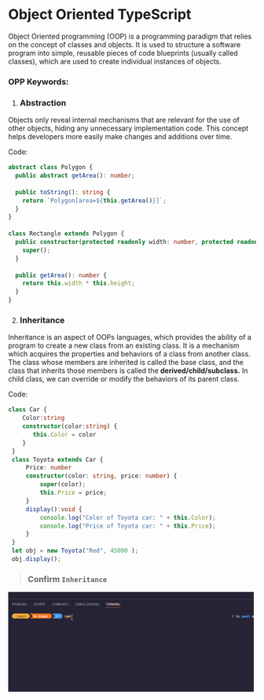 
# Object Oriented TypeScript


Object Oriented programming (OOP) is a programming paradigm that relies on the concept of classes and objects. It is used to structure a software program into simple, reusable pieces of code blueprints (usually called classes), which are used to create individual instances of objects.


### OPP Keywords:

1. ### Abstraction

Objects only reveal internal mechanisms that are relevant for the use of other objects, hiding any unnecessary implementation code. This concept helps developers more easily make changes and additions over time.



Code:


```TypeScript
abstract class Polygon {
  public abstract getArea(): number;

  public toString(): string {
    return `Polygon[area=${this.getArea()}]`;
  }
}

class Rectangle extends Polygon {
  public constructor(protected readonly width: number, protected readonly height: number) {
    super();
  }

  public getArea(): number {
    return this.width * this.height;
  }
}

```


2. ### Inheritance


Inheritance is an aspect of OOPs languages, which provides the ability of a program to create a new class from an existing class. It is a mechanism which acquires the properties and behaviors of a class from another class. The class whose members are inherited is called the base class, and the class that inherits those members is called the **derived/child/subclass.** In child class, we can override or modify the behaviors of its parent class.


Code:


```TypeScript
class Car {   
    Color:string     
    constructor(color:string) {   
       this.Color = color  
    }   
 }   
 class Toyota extends Car {   
     Price: number  
     constructor(color: string, price: number) {  
         super(color);  
         this.Price = price;  
     }  
     display():void {  
         console.log("Color of Toyota car: " + this.Color);  
         console.log("Price of Toyota car: " + this.Price);  
     }  
 }  
 let obj = new Toyota("Red", 45000 );  
 obj.display(); 


```




>### Confirm `Inheritance` 
<img src="./Assets/Confirm.gif" alt="Input" width="500">






